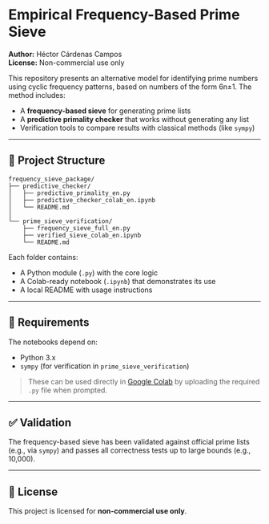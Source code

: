 # Empirical Frequency-Based Prime Sieve

**Author:** Héctor Cárdenas Campos  
**License:** Non-commercial use only

This repository presents an alternative model for identifying prime numbers using cyclic frequency patterns, based on numbers of the form 6n±1. The method includes:

- A **frequency-based sieve** for generating prime lists
- A **predictive primality checker** that works without generating any list
- Verification tools to compare results with classical methods (like `sympy`)

---

## 📂 Project Structure

```
frequency_sieve_package/
├── predictive_checker/
│   ├── predictive_primality_en.py
│   ├── predictive_checker_colab_en.ipynb
│   └── README.md
│
└── prime_sieve_verification/
    ├── frequency_sieve_full_en.py
    ├── verified_sieve_colab_en.ipynb
    └── README.md
```

Each folder contains:
- A Python module (`.py`) with the core logic
- A Colab-ready notebook (`.ipynb`) that demonstrates its use
- A local README with usage instructions

---

## 🔧 Requirements

The notebooks depend on:

- Python 3.x
- `sympy` (for verification in `prime_sieve_verification`)

> These can be used directly in [Google Colab](https://colab.research.google.com) by uploading the required `.py` file when prompted.

---

## ✅ Validation

The frequency-based sieve has been validated against official prime lists (e.g., via `sympy`) and passes all correctness tests up to large bounds (e.g., 10,000).

---

## 📜 License

This project is licensed for **non-commercial use only**.

